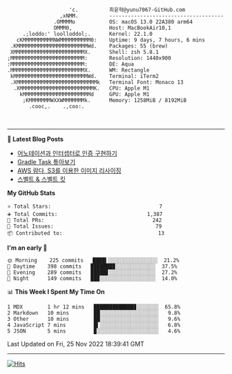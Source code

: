 
```text
                    'c.          최윤혁@yunu7067-GitHub.com
                 ,xNMM.          -------------------------------------
               .OMMMMo           OS: macOS 13.0 22A380 arm64
               OMMM0,            Host: MacBookAir10,1
     .;loddo:' loolloddol;.      Kernel: 22.1.0
   cKMMMMMMMMMMNWMMMMMMMMMM0:    Uptime: 9 days, 7 hours, 6 mins
 .KMMMMMMMMMMMMMMMMMMMMMMMWd.    Packages: 55 (brew)
 XMMMMMMMMMMMMMMMMMMMMMMMX.      Shell: zsh 5.8.1
;MMMMMMMMMMMMMMMMMMMMMMMM:       Resolution: 1440x900
:MMMMMMMMMMMMMMMMMMMMMMMM:       DE: Aqua
.MMMMMMMMMMMMMMMMMMMMMMMMX.      WM: Rectangle
 kMMMMMMMMMMMMMMMMMMMMMMMMWd.    Terminal: iTerm2
 .XMMMMMMMMMMMMMMMMMMMMMMMMMMk   Terminal Font: Monaco 13
  .XMMMMMMMMMMMMMMMMMMMMMMMMK.   CPU: Apple M1
    kMMMMMMMMMMMMMMMMMMMMMMd     GPU: Apple M1
     ;KMMMMMMMWXXWMMMMMMMk.      Memory: 1258MiB / 8192MiB
       .cooc,.    .,coo:.

```

<br />

---

<!--START_SECTION:msrm-->

**📕  Latest Blog Posts**

- [어노테이션과 인터셉터로 인증 구현하기](https://yunu7067.github.io/p/impl-spring-auth-using-interceptor/)
- [Gradle Task 톺아보기](https://yunu7067.github.io/p/gradle-tasks/)
- [AWS 람다, S3를 이용한 이미지 리사이징](https://yunu7067.github.io/p/image-resize-for-aws-lambda/)
- [스벨트 & 스벨트 킷](https://yunu7067.github.io/p/svelte-and-sveltekit/)

**My GitHub Stats**
```text
⭐ Total Stars:                                   7
➕ Total Commits:                             1,387
🔀 Total PRs:                                   242
🚩 Total Issues:                                 79
📦 Contributed to:                               13
```

**I'm an early 🐤**
```text
🌞 Morning    225 commits   ████▍░░░░░░░░░░░░░░░░  21.2%
🌆 Daytime    398 commits   ███████▉░░░░░░░░░░░░░  37.5%
🌃 Evening    289 commits   █████▋░░░░░░░░░░░░░░░  27.2%
🌙 Night      149 commits   ██▉░░░░░░░░░░░░░░░░░░  14.0%
```

📊 **This Week I Spent My Time On**
```text
1 MDX        1 hr 12 mins   █████████████▊░░░░░░░  65.8%
2 Markdown   10 mins        ██░░░░░░░░░░░░░░░░░░░   9.8%
3 Other      10 mins        ██░░░░░░░░░░░░░░░░░░░   9.6%
4 JavaScript 7 mins         █▍░░░░░░░░░░░░░░░░░░░   6.8%
5 JSON       5 mins         ▉░░░░░░░░░░░░░░░░░░░░   4.6%
```

Last Updated on Fri, 25 Nov 2022 18:39:41 GMT

<!--END_SECTION:msrm-->

---

<!-- https://hits.seeyoufarm.com -->  
[![Hits](https://hits.seeyoufarm.com/api/count/incr/badge.svg?url=https%3A%2F%2Fgithub.com%2Fyunu7067&count_bg=%2379C83D&title_bg=%23555555&icon=&icon_color=%23E7E7E7&title=Visited&edge_flat=true)](https://hits.seeyoufarm.com)
